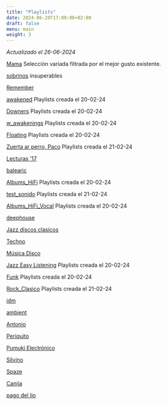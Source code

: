 ```yaml
---
title: "Playlists"
date: 2024-06-20T17:09:06+02:00
draft: false
menu: main
weight: 3
---
```


_Actualizado el 26-06-2024_

[Mama](https://open.spotify.com/playlist/1LYAqxDMqhy0TMIOBzhOqg) Selección variada filtrada por el mejor gusto existente.

[sobrinos](https://open.spotify.com/playlist/12yW7n4rxrKwRLQDHnUTWh) insuperables

[Remember](https://open.spotify.com/playlist/03VlNYFXZ6evLWvLMNKHk8) 

[awakened](https://open.spotify.com/playlist/3521U6PDIZLoP6S9jQhI86) Playlists creada el 20-02-24

[Downers](https://open.spotify.com/playlist/018ue54Sw3ZFHZurBEndcV) Playlists creada el 20-02-24

[w_awakenings](https://open.spotify.com/playlist/3SMJF8liZFhWUX4uAV2xwF) Playlists creada el 20-02-24

[Floating](https://open.spotify.com/playlist/38onpFeWMwMrGePaTes7F0) Playlists creada el 20-02-24

[Zuerta ar perro, Paco](https://open.spotify.com/playlist/1GME9Y5nWzOM6t5g1eRZ1a) Playlists creada el 21-02-24

[Lecturas '17](https://open.spotify.com/playlist/3vCfGWhpGn2mcrlsCYMuLM) 

[balearic](https://open.spotify.com/playlist/6YCNVAkIyrKOUItxv3tRxe) 

[Albums_HiFi](https://open.spotify.com/playlist/4R1Q00icNWjLZhUaTphBYW) Playlists creada el 20-02-24

[test_sonido](https://open.spotify.com/playlist/1UTFLjWEUI0tQDw9YY8Xov) Playlists creada el 21-02-24

[Albums_HiFi_Vocal](https://open.spotify.com/playlist/6A2DsRAhP9X2x3KfhmtlKQ) Playlists creada el 20-02-24

[deephouse](https://open.spotify.com/playlist/3IM0zBIdD29aUTonLoItN8)

[Jazz discos clasicos](https://open.spotify.com/playlist/2vP8Z7RpECG1zLPO4rlm7E) 

[Techno](https://open.spotify.com/playlist/6ANZn8DUuvZkLjRQ99jEua) 

[Música Disco](https://open.spotify.com/playlist/6iunkDx8LJsjqc8rKLFKFq) 

[Jazz Easy Listening](https://open.spotify.com/playlist/3BkWtCB5F8aPd8fCXKjQib) Playlists creada el 20-02-24

[Funk](https://open.spotify.com/playlist/0cXhMZuqc3RqqEsD9tmB6I) Playlists creada el 20-02-24

[Rock_Clasico](https://open.spotify.com/playlist/4UfAj21Ct3fMBb9ZHbUFrN) Playlists creada el 21-02-24

[idm](https://open.spotify.com/playlist/6GSGh243cZ3JQrHyloiu9D) 

[ambient](https://open.spotify.com/playlist/17UP8KWrepiuz831ja3ukH) 

[Antonio](https://open.spotify.com/playlist/1vl8JhG1Blhb6HYgbYQ3mA)

[Periquito](https://open.spotify.com/playlist/0hdLD49I022RjFonUfY0Be) 

[Pumuki Electrónico](https://open.spotify.com/playlist/5TtAucXLDCVkcjCJJS4edN) 

[Silvino](https://open.spotify.com/playlist/7lHRRbNuxGwLx7R09ZAVQx)

[Spaze](https://open.spotify.com/playlist/4nTPInXb6GkxqYCApRfCjE) 

[Canija](https://open.spotify.com/playlist/5atUzN5drdhiPQM9NC9V1A) 

[pago del lio](https://open.spotify.com/playlist/0NAryYvYeu6PZUA09MGRIO) 

